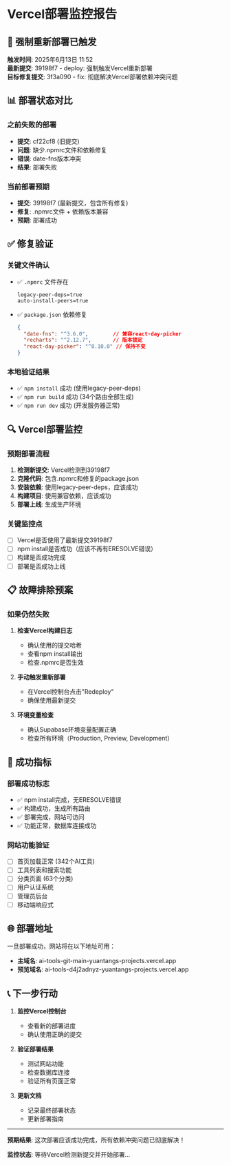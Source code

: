# Vercel部署监控报告

## 🚀 强制重新部署已触发

**触发时间**: 2025年6月13日 11:52  
**最新提交**: 39198f7 - deploy: 强制触发Vercel重新部署  
**目标修复提交**: 3f3a090 - fix: 彻底解决Vercel部署依赖冲突问题

## 📊 部署状态对比

### 之前失败的部署
- **提交**: cf22cf8 (旧提交)
- **问题**: 缺少.npmrc文件和依赖修复
- **错误**: date-fns版本冲突
- **结果**: 部署失败

### 当前部署预期
- **提交**: 39198f7 (最新提交，包含所有修复)
- **修复**: .npmrc文件 + 依赖版本兼容
- **预期**: 部署成功

## ✅ 修复验证

### 关键文件确认
- ✅ `.npmrc` 文件存在
  ```
  legacy-peer-deps=true
  auto-install-peers=true
  ```

- ✅ `package.json` 依赖修复
  ```json
  {
    "date-fns": "^3.6.0",        // 兼容react-day-picker
    "recharts": "^2.12.7",       // 版本锁定
    "react-day-picker": "^8.10.0" // 保持不变
  }
  ```

### 本地验证结果
- ✅ `npm install` 成功 (使用legacy-peer-deps)
- ✅ `npm run build` 成功 (34个路由全部生成)
- ✅ `npm run dev` 成功 (开发服务器正常)

## 🔍 Vercel部署监控

### 预期部署流程
1. **检测新提交**: Vercel检测到39198f7
2. **克隆代码**: 包含.npmrc和修复的package.json
3. **安装依赖**: 使用legacy-peer-deps，应该成功
4. **构建项目**: 使用兼容依赖，应该成功
5. **部署上线**: 生成生产环境

### 关键监控点
- [ ] Vercel是否使用了最新提交39198f7
- [ ] npm install是否成功（应该不再有ERESOLVE错误）
- [ ] 构建是否成功完成
- [ ] 部署是否成功上线

## 📋 故障排除预案

### 如果仍然失败
1. **检查Vercel构建日志**
   - 确认使用的提交哈希
   - 查看npm install输出
   - 检查.npmrc是否生效

2. **手动触发重新部署**
   - 在Vercel控制台点击"Redeploy"
   - 确保使用最新提交

3. **环境变量检查**
   - 确认Supabase环境变量配置正确
   - 检查所有环境（Production, Preview, Development）

## 🎯 成功指标

### 部署成功标志
- ✅ npm install完成，无ERESOLVE错误
- ✅ 构建成功，生成所有路由
- ✅ 部署完成，网站可访问
- ✅ 功能正常，数据库连接成功

### 网站功能验证
- [ ] 首页加载正常 (342个AI工具)
- [ ] 工具列表和搜索功能
- [ ] 分类页面 (63个分类)
- [ ] 用户认证系统
- [ ] 管理员后台
- [ ] 移动端响应式

## 🌐 部署地址

一旦部署成功，网站将在以下地址可用：
- **主域名**: ai-tools-git-main-yuantangs-projects.vercel.app
- **预览域名**: ai-tools-d4j2adnyz-yuantangs-projects.vercel.app

## 📞 下一步行动

1. **监控Vercel控制台**
   - 查看新的部署进度
   - 确认使用正确的提交

2. **验证部署结果**
   - 测试网站功能
   - 检查数据库连接
   - 验证所有页面正常

3. **更新文档**
   - 记录最终部署状态
   - 更新部署指南

---

**预期结果**: 这次部署应该成功完成，所有依赖冲突问题已彻底解决！

**监控状态**: 等待Vercel检测新提交并开始部署...
